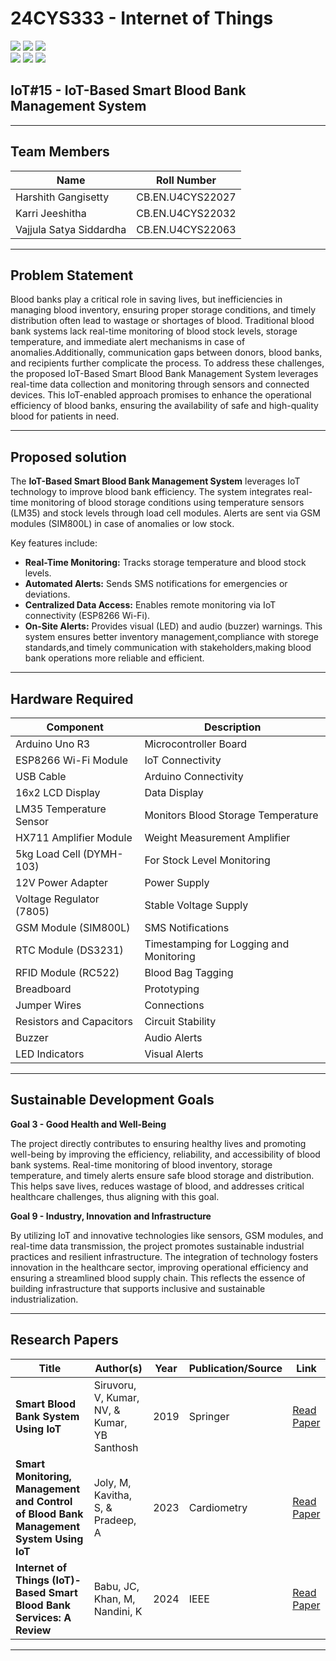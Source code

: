 # 24CYS333 - Internet of Things
![](https://img.shields.io/badge/Batch-22CYS-lightgreen) ![](https://img.shields.io/badge/UG-blue) ![](https://img.shields.io/badge/Subject-IoT-blue)
<br/>
![](https://img.shields.io/badge/Lecture-2-orange) ![](https://img.shields.io/badge/Practical-3-orange) ![](https://img.shields.io/badge/Credits-3-orange) <br/>

## IoT#15 - **IoT-Based Smart Blood Bank Management System**
-------
## Team Members

| Name                     | Roll Number          |
|--------------------------|----------------------|
| Harshith Gangisetty      | CB.EN.U4CYS22027     | 
| Karri Jeeshitha          | CB.EN.U4CYS22032     | 
| Vajjula Satya Siddardha  | CB.EN.U4CYS22063     | 

---------------

## Problem Statement

Blood banks play a critical role in saving lives, but inefficiencies in managing blood inventory, ensuring proper storage conditions, and timely distribution often lead to wastage or shortages of blood. Traditional blood bank systems lack real-time monitoring of blood stock levels, storage temperature, and immediate alert mechanisms in case of anomalies.Additionally, communication gaps between donors, blood banks, and recipients further complicate the process. To address these challenges, the proposed IoT-Based Smart Blood Bank Management System leverages real-time data collection and monitoring through sensors and connected devices. This IoT-enabled approach promises to enhance the operational efficiency of blood banks, ensuring the availability of safe and high-quality blood for patients in need.

-----------
## Proposed solution

The **IoT-Based Smart Blood Bank Management System** leverages IoT technology to improve blood bank efficiency. The system integrates real-time monitoring of blood storage conditions using temperature sensors (LM35) and stock levels through load cell modules. Alerts are sent via GSM modules (SIM800L) in case of anomalies or low stock. 

Key features include:
- **Real-Time Monitoring:** Tracks storage temperature and blood stock levels.
- **Automated Alerts:** Sends SMS notifications for emergencies or deviations.
- **Centralized Data Access:** Enables remote monitoring via IoT connectivity (ESP8266 Wi-Fi).
- **On-Site Alerts:** Provides visual (LED) and audio (buzzer) warnings.
This system ensures better inventory management,compliance with storege standards,and timely communication with stakeholders,making blood bank operations more reliable and efficient.

----------
## Hardware Required  

| Component                  | Description                     |  
|----------------------------|-------------------------------------------|  
| Arduino Uno R3             | Microcontroller Board                     |  
| ESP8266 Wi-Fi Module       | IoT Connectivity                          |  
| USB Cable                  | Arduino Connectivity                      |  
| 16x2 LCD Display           | Data Display                              |  
| LM35 Temperature Sensor    | Monitors Blood Storage Temperature        |  
| HX711 Amplifier Module     | Weight Measurement Amplifier              |  
| 5kg Load Cell (DYMH-103)   | For Stock Level Monitoring                |
| 12V Power Adapter          | Power Supply                              |  
| Voltage Regulator (7805)   | Stable Voltage Supply                     |  
| GSM Module (SIM800L)       | SMS Notifications                         | 
|RTC Module (DS3231)	        | Timestamping for Logging and Monitoring   |
| RFID Module (RC522)        | Blood Bag Tagging                         |  
| Breadboard                 | Prototyping                               |  
| Jumper Wires               | Connections                               |  
| Resistors and Capacitors   | Circuit Stability                         |  
| Buzzer                     | Audio Alerts                              |  
| LED Indicators             | Visual Alerts                             |  


-----------

## Sustainable Development Goals

**Goal 3 - Good Health and Well-Being**

The project directly contributes to ensuring healthy lives and promoting well-being by improving the efficiency, reliability, and accessibility of blood bank systems. Real-time monitoring of blood inventory, storage temperature, and timely alerts ensure safe blood storage and distribution. This helps save lives,
reduces wastage of blood, and addresses critical healthcare challenges, thus aligning with this goal.


**Goal 9 - Industry, Innovation and Infrastructure**
 
By utilizing IoT and innovative technologies like sensors, GSM modules, and real-time data transmission, the project promotes sustainable industrial practices and resilient infrastructure. The integration of technology fosters innovation in the healthcare sector, improving operational efficiency and ensuring a streamlined blood supply chain. This reflects the essence of building infrastructure that supports inclusive and sustainable industrialization.


---------------------------
## Research Papers  
  
| Title                                                                                             | Author(s)                        | Year | Publication/Source                | Link |  
|---------------------------------------------------------------------------------------------------|-----------------------------------|------|-----------------------------------|------|  
| **Smart Blood Bank System Using IoT**                                                            | Siruvoru, V, Kumar, NV, & Kumar, YB Santhosh | 2019 | Springer                          | [Read Paper](https://doi.org/10.1007/978-981-10-8681-6_69) |  
| **Smart Monitoring, Management and Control of Blood Bank Management System Using IoT**           | Joly, M, Kavitha, S, & Pradeep, A| 2023 | Cardiometry                       | [Read Paper](https://search.proquest.com/openview/6292828036268c541f82799b56ceb2b2/1?pq-origsite=gscholar&cbl=2045095) |  
| **Internet of Things (IoT)-Based Smart Blood Bank Services: A Review**                           | Babu, JC, Khan, M, Nandini, K    | 2024 | IEEE                              | [Read Paper](https://ieeexplore.ieee.org/abstract/document/10724178/) |  





----------------------------
